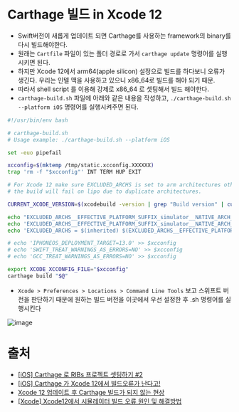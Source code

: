 # Carthage 빌드 in Xcode 12
- Swift버전이 새롭게 업데이트 되면 Carthage를 사용하는 framework의 binary를 다시 빌드해야한다.
- 원래는 `Cartfile` 파일이 있는 폴더 경로로 가서 `carthage update` 명령어를 실행시키면 된다.
- 하지만 Xcode 12에서 arm64(apple silicon) 설정으로 빌드를 하다보니 오류가 생긴다. 우리는 인텔 맥을 사용하고 있으니 x86_64로 빌드를 해야 되기 때문.
- 따라서  shell script 를 이용해 강제로 x86_64 로 셋팅해서 빌드 해야한다.
- `carthage-build.sh` 파일에 아래와 같은 내용을 작성하고, `./carthage-build.sh --platform iOS` 명령어를 실행시켜주면 된다.

```sh
#!/usr/bin/env bash

# carthage-build.sh
# Usage example: ./carthage-build.sh --platform iOS

set -euo pipefail

xcconfig=$(mktemp /tmp/static.xcconfig.XXXXXX)
trap 'rm -f "$xcconfig"' INT TERM HUP EXIT

# For Xcode 12 make sure EXCLUDED_ARCHS is set to arm architectures otherwise
# the build will fail on lipo due to duplicate architectures.

CURRENT_XCODE_VERSION=$(xcodebuild -version | grep "Build version" | cut -d' ' -f3)

echo "EXCLUDED_ARCHS__EFFECTIVE_PLATFORM_SUFFIX_simulator__NATIVE_ARCH_64_BIT_x86_64__XCODE_1200__BUILD_$CURRENT_XCODE_VERSION = arm64 arm64e armv7 armv7s armv6 armv8" >> $xcconfig
echo 'EXCLUDED_ARCHS__EFFECTIVE_PLATFORM_SUFFIX_simulator__NATIVE_ARCH_64_BIT_x86_64__XCODE_1200 = $(EXCLUDED_ARCHS__EFFECTIVE_PLATFORM_SUFFIX_simulator__NATIVE_ARCH_64_BIT_x86_64__XCODE_1200__BUILD_$(XCODE_PRODUCT_BUILD_VERSION))' >> $xcconfig
echo 'EXCLUDED_ARCHS = $(inherited) $(EXCLUDED_ARCHS__EFFECTIVE_PLATFORM_SUFFIX_$(EFFECTIVE_PLATFORM_SUFFIX)__NATIVE_ARCH_64_BIT_$(NATIVE_ARCH_64_BIT)__XCODE_$(XCODE_VERSION_MAJOR))' >> $xcconfig

# echo 'IPHONEOS_DEPLOYMENT_TARGET=13.0' >> $xcconfig
# echo 'SWIFT_TREAT_WARNINGS_AS_ERRORS=NO' >> $xcconfig
# echo 'GCC_TREAT_WARNINGS_AS_ERRORS=NO' >> $xcconfig

export XCODE_XCCONFIG_FILE="$xcconfig"
carthage build "$@"

```
- `Xcode > Preferences > Locations > Command Line Tools` 보고 스위프트 버전을 판단하기 때문에 원하는 빌드 버전을 이곳에서 우선 설정한 후 .sh 명령어를 실행시킨다

![image](https://user-images.githubusercontent.com/20410193/113525666-3abc2d80-95f1-11eb-98f3-2d9ca7f05556.png)

# 출처
- [[iOS] Carthage 로 RIBs 프로젝트 셋팅하기 #2](https://maart.tistory.com/82)
- [[iOS] Carthage 가 Xcode 12에서 빌드오류가 난다고!](https://maart.tistory.com/81)
- [Xcode 12 업데이트 후 Carthage 빌드가 되지 않는 현상](https://medium.com/@jhseo.dev/xcode-12-%EC%97%85%EB%8D%B0%EC%9D%B4%ED%8A%B8-%ED%9B%84-carthage-%EB%B9%8C%EB%93%9C%EA%B0%80-%EB%90%98%EC%A7%80-%EC%95%8A%EB%8A%94-%ED%98%84%EC%83%81-e74ea8d4bcf2)
- [[Xcode] Xcode12에서 시뮬레이터 빌드 오류 원인 및 해결방법](https://jusung.github.io/Xcode12-Build-Error/)

